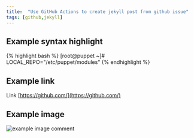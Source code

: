 ```yaml
---
title:  "Use GitHub Actions to create jekyll post from github issue"
tags: [github,jekyll]
---
```


## Example syntax highlight

{% highlight bash %}
[root@puppet ~]# LOCAL_REPO="/etc/puppet/modules"
{% endhighlight %}

## Example link

Link [https://github.com/](https://github.com/)

## Example image

![example image comment](/assets/<post_title>_img1.png)


